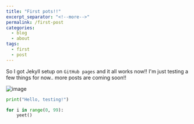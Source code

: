 ```yaml
---
title: "First pots!!"
excerpt_separator: "<!--more-->"
permalink: /first-post
categories:
  - blog
  - about
tags:
  - first
  - post
---
```


So I got Jekyll setup on `GitHub pages` and it all works now!! 
I'm just testing a few things for now.. more posts are coming soon!!

![image](/assets/Chiroyce.png)

```python
print("Hello, testing!")

for i in range(0, 99):
    yeet()
```
